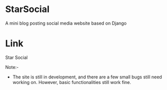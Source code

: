 # StarSocial
A mini blog posting social media website based on Django

# Link
<a ref="https://kiransawant.pythonanywhere.com/">Star Social</a>

Note:-
  * The site is still in development, and there are a few small bugs still need working on. However, basic functionalities still work fine.
